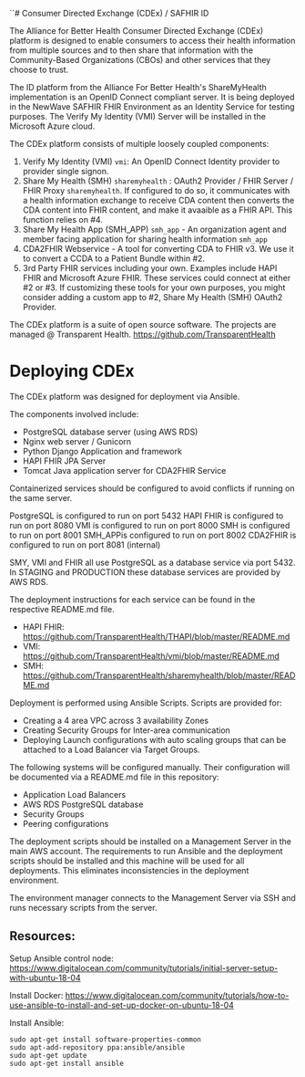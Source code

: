 ``# Consumer Directed Exchange (CDEx) / SAFHIR ID

The Alliance for Better Health Consumer Directed Exchange (CDEx) 
platform is designed to enable consumers to access their health 
information from multiple sources and to then share that information 
with the Community-Based Organizations (CBOs) and other services 
that they choose to trust.

The ID platform from the Alliance For Better Health's ShareMyHealth 
implementation is an OpenID Connect compliant server. It is being 
deployed in the NewWave SAFHIR FHIR Environment as an Identity Service
for testing purposes. The Verify My Identity (VMI) Server will be 
installed in the Microsoft Azure cloud.


The CDEx platform consists of multiple loosely coupled components:

1. Verify My Identity (VMI) `vmi`: An OpenID Connect Identity provider to provider single signon.
2. Share My Health (SMH) `sharemyhealth` : OAuth2 Provider / FHIR Server / FHIR Proxy `sharemyhealth`. 
If configured to do so, it communicates with a health information exchange to receive CDA content then
converts the CDA content into FHIR content, and make it avaaible as a FHIR API. This function relies on #4.
3. Share My Health App (SMH_APP) `smh_app` - An organization agent and member facing application for sharing health information `smh_app`
4. CDA2FHIR Webservice - A tool for converting CDA to FHIR v3. We use it to convert a CCDA to a Patient Bundle within #2.
5. 3rd Party FHIR services including your own. Examples include HAPI FHIR and Microsoft Azure FHIR. 
These services could connect at either #2 or #3. If customizing these tools for your own purposes, you might consider 
adding a custom app to #2, Share My Health (SMH) OAuth2 Provider.


The CDEx platform is a suite of open source software. 
The projects are managed @ Transparent Health. https://github.com/TransparentHealth


# Deploying CDEx

The CDEx platform was designed for deployment via Ansible. 

The components involved include:

- PostgreSQL database server (using AWS RDS)
- Nginx web server / Gunicorn
- Python Django Application and framework
- HAPI FHIR JPA Server
- Tomcat Java application server for CDA2FHIR Service

Containerized services should be configured to avoid 
conflicts if running on the same server.

PostgreSQL is configured to run on port 5432
HAPI FHIR is configured to run on port 8080
VMI is configured to run on port 8000
SMH is configured to run on port 8001
SMH_APPis configured to run on port 8002
CDA2FHIR is configured to run on port 8081 (internal)


SMY, VMI and FHIR all use PostgreSQL as a database service via
port 5432. In STAGING and PRODUCTION these database services are
provided by AWS RDS.

The deployment instructions for each service can be found in the
respective README.md file.

- HAPI FHIR: https://github.com/TransparentHealth/THAPI/blob/master/README.md
- VMI: https://github.com/TransparentHealth/vmi/blob/master/README.md
- SMH: https://github.com/TransparentHealth/sharemyhealth/blob/master/README.md

Deployment is performed using Ansible Scripts. Scripts are provided for:

- Creating a 4 area VPC across 3 availability Zones
- Creating Security Groups for Inter-area communication
- Deploying Launch configurations with auto scaling groups that can be attached to a Load Balancer via Target Groups.

The following systems will be configured manually. Their configuration will be documented via a README.md file in this repository:

- Application Load Balancers
- AWS RDS PostgreSQL database
- Security Groups
- Peering configurations

The deployment scripts should be installed on a Management Server in the
main AWS account. The requirements to run Ansible and the deployment 
scripts should be installed and this machine will be used for all 
deployments. This eliminates inconsistencies in the deployment 
environment.

The environment manager connects to the Management Server via SSH
and runs necessary scripts from the server.


## Resources:

Setup Ansible control node:
https://www.digitalocean.com/community/tutorials/initial-server-setup-with-ubuntu-18-04

Install Docker: 
https://www.digitalocean.com/community/tutorials/how-to-use-ansible-to-install-and-set-up-docker-on-ubuntu-18-04


Install Ansible:

    sudo apt-get install software-properties-common
    sudo apt-add-repository ppa:ansible/ansible
    sudo apt-get update
    sudo apt-get install ansible

 
